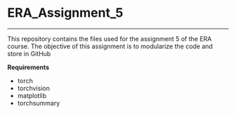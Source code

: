 # ERA_Assignment_5
---
This repository contains the files used for the assignment 5 of the ERA course. The objective of this assignment is to modularize the code and store in GitHub

**Requirements**
* torch
* torchvision
* matplotlib
* torchsummary




